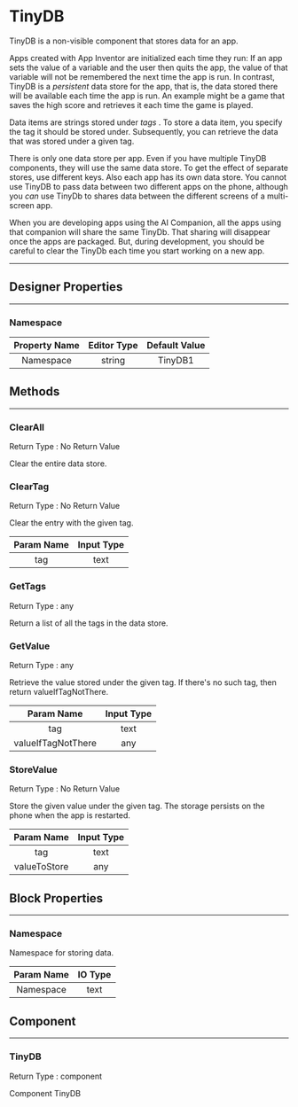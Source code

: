 <!--
  Copyright © 2013-2021 MIT, All rights reserved
  Released under the Apache License, Version 2.0
  http://www.apache.org/licenses/LICENSE-2.0
-->

# TinyDB

TinyDB is a non-visible component that stores data for an app.

Apps created with App Inventor are initialized each time they run: If an app sets the value of a variable and the user then quits the app, the value of that variable will not be remembered the next time the app is run. In contrast, TinyDB is a _persistent_ data store for the app, that is, the data stored there will be available each time the app is run. An example might be a game that saves the high score and retrieves it each time the game is played.

Data items are strings stored under _tags_ . To store a data item, you specify the tag it should be stored under. Subsequently, you can retrieve the data that was stored under a given tag.

There is only one data store per app. Even if you have multiple TinyDB components, they will use the same data store. To get the effect of separate stores, use different keys. Also each app has its own data store. You cannot use TinyDB to pass data between two different apps on the phone, although you _can_ use TinyDb to shares data between the different screens of a multi-screen app.

When you are developing apps using the AI Companion, all the apps using that companion will share the same TinyDb. That sharing will disappear once the apps are packaged. But, during development, you should be careful to clear the TinyDb each time you start working on a new app.

---

## Designer Properties

---

### Namespace

| Property Name | Editor Type | Default Value |
| :-----------: | :---------: | :-----------: |
|   Namespace   |    string   |    TinyDB1    |

## Methods

---

### ClearAll

<div block-type = "component_method" component-selector = "TinyDB" method-selector = "ClearAll" id = "tinydb-clearall"></div>

Return Type : No Return Value

Clear the entire data store.

### ClearTag

<div block-type = "component_method" component-selector = "TinyDB" method-selector = "ClearTag" id = "tinydb-cleartag"></div>

Return Type : No Return Value

Clear the entry with the given tag.

| Param Name | Input Type |
| :--------: | :--------: |
|     tag    |    text    |

### GetTags

<div block-type = "component_method" component-selector = "TinyDB" method-selector = "GetTags" id = "tinydb-gettags"></div>

Return Type : any

Return a list of all the tags in the data store.

### GetValue

<div block-type = "component_method" component-selector = "TinyDB" method-selector = "GetValue" id = "tinydb-getvalue"></div>

Return Type : any

Retrieve the value stored under the given tag. If there's no such tag, then return valueIfTagNotThere.

|     Param Name     | Input Type |
| :----------------: | :--------: |
|         tag        |    text    |
| valueIfTagNotThere |     any    |

### StoreValue

<div block-type = "component_method" component-selector = "TinyDB" method-selector = "StoreValue" id = "tinydb-storevalue"></div>

Return Type : No Return Value

Store the given value under the given tag. The storage persists on the phone when the app is restarted.

|  Param Name  | Input Type |
| :----------: | :--------: |
|      tag     |    text    |
| valueToStore |     any    |

## Block Properties

---

### Namespace

<div block-type = "component_set_get" component-selector = "TinyDB" property-selector = "Namespace" property-type = "get" id = "get-tinydb-namespace"></div>

<div block-type = "component_set_get" component-selector = "TinyDB" property-selector = "Namespace" property-type = "set" id = "set-tinydb-namespace"></div>

Namespace for storing data.

| Param Name | IO Type |
| :--------: | :-----: |
|  Namespace |   text  |

## Component

---

### TinyDB

<div block-type = "component_component_block" component-selector = "TinyDB" id = "component-tinydb"></div>

Return Type : component

Component TinyDB

